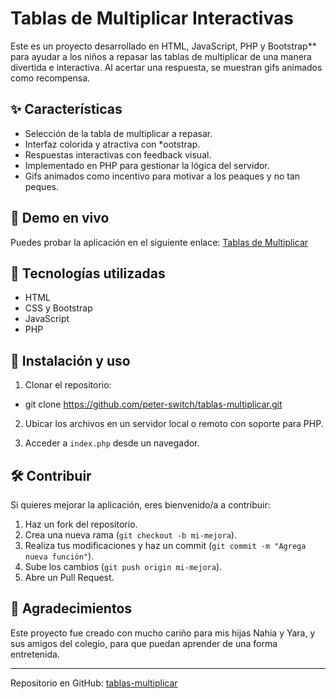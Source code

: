 # Tablas de Multiplicar Interactivas

Este es un proyecto desarrollado en HTML, JavaScript, PHP y Bootstrap\*\* para ayudar a los niños a repasar las tablas de multiplicar de una manera divertida e interactiva. Al acertar una respuesta, se muestran gifs animados como recompensa.

## ✨ Características

- Selección de la tabla de multiplicar a repasar.
- Interfaz colorida y atractiva con \*ootstrap.
- Respuestas interactivas con feedback visual.
- Implementado en PHP para gestionar la lógica del servidor.
- Gifs animados como incentivo para motivar a los peaques y no tan peques.

## 🚀 Demo en vivo

Puedes probar la aplicación en el siguiente enlace:
[Tablas de Multiplicar](https://rizos.pro/tablas/)

## 💪 Tecnologías utilizadas

- HTML
- CSS y Bootstrap
- JavaScript
- PHP

## 📂 Instalación y uso

1. Clonar el repositorio:

- git clone https://github.com/peter-switch/tablas-multiplicar.git

2. Ubicar los archivos en un servidor local o remoto con soporte para PHP.

3. Acceder a `index.php` desde un navegador.

## 🛠️ Contribuir

Si quieres mejorar la aplicación, eres bienvenido/a a contribuir:

1. Haz un fork del repositorio.
2. Crea una nueva rama (`git checkout -b mi-mejora`).
3. Realiza tus modificaciones y haz un commit (`git commit -m "Agrega nueva función"`).
4. Sube los cambios (`git push origin mi-mejora`).
5. Abre un Pull Request.

## 💛 Agradecimientos

Este proyecto fue creado con mucho cariño para mis hijas Nahia y Yara, y sus amigos del colegio, para que puedan aprender de una forma entretenida.

---

Repositorio en GitHub: [tablas-multiplicar](https://github.com/peter-switch/tablas-multiplicar.git)
